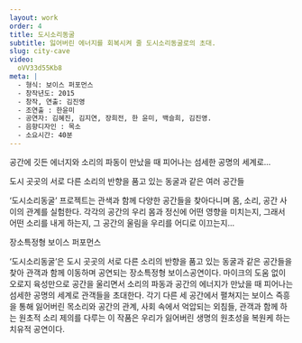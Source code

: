 ```yaml
---
layout: work
order: 4
title: 도시소리동굴
subtitle: 잃어버린 에너지를 회복시켜 줄 도시소리동굴로의 초대.
slug: city-cave
video:
  oVV33d55Kb8
meta: |
  - 형식: 보이스 퍼포먼스
  - 창작년도: 2015
  - 창작, 연출: 김진영
  - 조연출 : 한윤미
  - 공연자: 김혜진, 김지연, 장희전, 한 윤미, 백슬희, 김진영.
  - 음향디자인 : 목소
  - 소요시간: 40분
---
```


공간에 깃든 에너지와 소리의 파동이 만났을 때 피어나는 섬세한 공명의 세계로...

도시 곳곳의 서로 다른 소리의 반향을 품고 있는 동굴과 같은 여러 공간들

‘도시소리동굴’ 프로젝트는 관색과 함께 다양한 공간들을 찾아다니며 몸, 소리, 공간 사이의 관계를 실험한다. 각각의 공간의 우리 몸과 정신에 어떤 영향을 미치는지, 그래서 어떤 소리를 내게 하는지, 그 공간의 울림을 우리를 어디로 이끄는지...

장소특정형 보이스 퍼포먼스

‘도시소리동굴’은 도시 곳곳의 서로 다른 소리의 반향을 품고 있는 동굴과 같은 공간들을 찾아 관객과 함께 이동하며 공연되는 장소특정형 보이스공연이다. 마이크의 도움 없이 오로지 육성만으로 공간을 울리면서 소리의 파동과 공간의 에너지가 만났을 때 피어나는 섬세한 공명의 세계로 관객들을 초대한다. 각기 다른 세 공간에서 펼쳐지는 보이스 즉흥을 통해 잃어버린 목소리와 공간의 관계, 사회 속에서 억압되는 외침들, 관객과 함께 하는 원초적 소리 제의를 다루는 이 작품은 우리가 잃어버린 생명의 원초성을 복원케 하는 치유적 공연이다.
